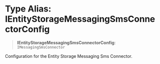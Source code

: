 # Type Alias: IEntityStorageMessagingSmsConnectorConfig

> **IEntityStorageMessagingSmsConnectorConfig**: `IMessagingSmsConnector`

Configuration for the Entity Storage Messaging Sms Connector.
